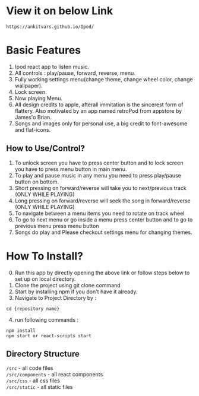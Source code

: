 # View it on below Link 
`https://ankitvars.github.io/Ipod/`


# Basic Features 

1. Ipod react app to listen music.
2. All controls  : play/pause, forward, reverse, menu.
3. Fully working settings menu(change theme, change wheel color, change wallpaper).
4. Lock screen.
5. Now playing Menu.
6. All design credits to apple, afterall immitation is the sincerest form of flattery. Also motivated by an app named retroPod from appstore by James'o Brian.
7. Songs and images only for personal use, a big credit to font-awesome and flat-icons. 

## How to Use/Control?

1. To unlock screen you have to press center button and to lock screen you have to press menu button in main menu.
2. To play and pause music in any menu you need to press play/pause button on bottom. 
3. Short pressing on forward/reverse will take you to next/previous track (ONLY WHILE PLAYING) 
4. Long pressing on forward/reverse will seek the song in forward/reverse (ONLY WHILE PLAYING)
5. To navigate between a menu items you need to rotate on track wheel
6. To go to next menu or go inside a menu press center button and to go to previous menu press menu button
7. Songs do play and Please checkout settings menu for changing themes.

# How To Install?

0. Run this app by directly opening the above link or follow steps below to set up on local directory.
1. Clone the project using git clone command
2. Start by installing npm if you don't have it already.
3. Navigate to Project Directory by :
```
cd {repository name}
```
4. run following commands :
```
npm install 
npm start or react-scripts start
```

## Directory Structure

`/src` - all code files <br>
`/src/components` - all react components <br>
`/src/css` - all css files <br>
`/src/static` - all static files <br>
